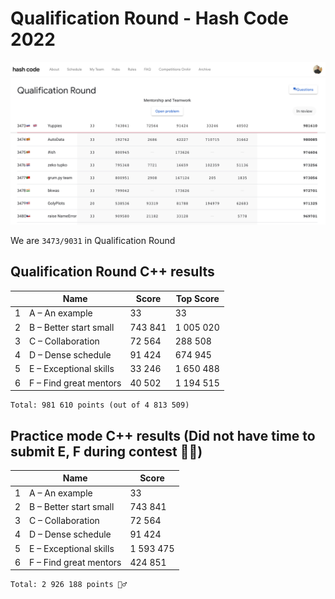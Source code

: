 # Qualification Round - Hash Code 2022

![all](all.png "All")

We are `3473/9031` in Qualification Round

## Qualification Round C++ results

|   | Name | Score | Top Score |
| - | - | - | - |
| 1 | A – An example | 33 | 33 |
| 2 | B – Better start small | 743 841 | 1 005 020 |
| 3 | C – Collaboration | 72 564 | 288 508 |
| 4 | D – Dense schedule | 91 424 | 674 945 |
| 5 | E – Exceptional skills | 33 246 | 1 650 488 |
| 6 | F – Find great mentors | 40 502 | 1 194 515 |

    Total: 981 610 points (out of 4 813 509)

## Practice mode C++ results (Did not have time to submit E, F during contest 🤷‍♂️)

|   | Name | Score |
| - | - | - |
| 1 | A – An example | 33 |
| 2 | B – Better start small | 743 841 |
| 3 | C – Collaboration | 72 564 |
| 4 | D – Dense schedule | 91 424 |
| 5 | E – Exceptional skills | 1 593 475 |
| 6 | F – Find great mentors | 424 851 |

    Total: 2 926 188 points 🤷‍♂️


